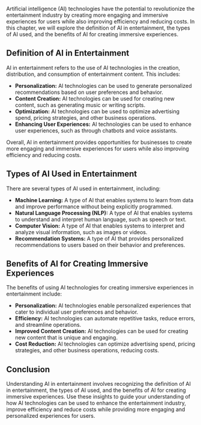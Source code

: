 

Artificial intelligence (AI) technologies have the potential to revolutionize the entertainment industry by creating more engaging and immersive experiences for users while also improving efficiency and reducing costs. In this chapter, we will explore the definition of AI in entertainment, the types of AI used, and the benefits of AI for creating immersive experiences.

Definition of AI in Entertainment
---------------------------------

AI in entertainment refers to the use of AI technologies in the creation, distribution, and consumption of entertainment content. This includes:

* **Personalization:** AI technologies can be used to generate personalized recommendations based on user preferences and behavior.
* **Content Creation:** AI technologies can be used for creating new content, such as generating music or writing scripts.
* **Optimization:** AI technologies can be used to optimize advertising spend, pricing strategies, and other business operations.
* **Enhancing User Experiences:** AI technologies can be used to enhance user experiences, such as through chatbots and voice assistants.

Overall, AI in entertainment provides opportunities for businesses to create more engaging and immersive experiences for users while also improving efficiency and reducing costs.

Types of AI Used in Entertainment
---------------------------------

There are several types of AI used in entertainment, including:

* **Machine Learning:** A type of AI that enables systems to learn from data and improve performance without being explicitly programmed.
* **Natural Language Processing (NLP):** A type of AI that enables systems to understand and interpret human language, such as speech or text.
* **Computer Vision:** A type of AI that enables systems to interpret and analyze visual information, such as images or videos.
* **Recommendation Systems:** A type of AI that provides personalized recommendations to users based on their behavior and preferences.

Benefits of AI for Creating Immersive Experiences
-------------------------------------------------

The benefits of using AI technologies for creating immersive experiences in entertainment include:

* **Personalization:** AI technologies enable personalized experiences that cater to individual user preferences and behavior.
* **Efficiency:** AI technologies can automate repetitive tasks, reduce errors, and streamline operations.
* **Improved Content Creation:** AI technologies can be used for creating new content that is unique and engaging.
* **Cost Reduction:** AI technologies can optimize advertising spend, pricing strategies, and other business operations, reducing costs.

Conclusion
----------

Understanding AI in entertainment involves recognizing the definition of AI in entertainment, the types of AI used, and the benefits of AI for creating immersive experiences. Use these insights to guide your understanding of how AI technologies can be used to enhance the entertainment industry, improve efficiency and reduce costs while providing more engaging and personalized experiences for users.
